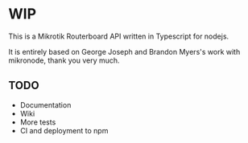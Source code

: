 # WIP

This is a Mikrotik Routerboard API written in Typescript for nodejs.

It is entirely based on George Joseph and Brandon Myers's work with mikronode, thank you very much.

## TODO

 * Documentation
 * Wiki
 * More tests
 * CI and deployment to npm
 